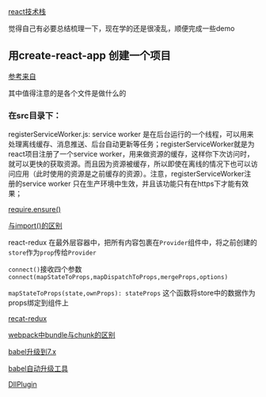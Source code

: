[react技术栈](https://juejin.im/post/5ad9ba6251882567161a1fd8#heading-16)

觉得自己有必要总结梳理一下，现在学的还是很凌乱，顺便完成一些demo

## 用create-react-app 创建一个项目
[参考来自](https://segmentfault.com/a/1190000015301231)

其中值得注意的是各个文件是做什么的

### 在src目录下：
registerServiceWorker.js: service worker 是在后台运行的一个线程，可以用来处理离线缓存、消息推送、后台自动更新等任务；registerServiceWorker就是为react项目注册了一个service worker，用来做资源的缓存，这样你下次访问时，就可以更快的获取资源。而且因为资源被缓存，所以即使在离线的情况下也可以访问应用（此时使用的资源是之前缓存的资源）。注意，registerServiceWorker注册的service worker 只在生产环境中生效，并且该功能只有在https下才能有效果；


[require.ensure()](https://blog.csdn.net/qq_24581629/article/details/75048860)

[与import()的区别](https://blog.csdn.net/sma2mmm/article/details/83827813)

react-redux
在最外层容器中，把所有内容包裹在`Provider`组件中，将之前创建的`store`作为`prop`传给`Provider`

`connect()`接收四个参数
`connect(mapStateToProps,mapDispatchToProps,mergeProps,options)`

`mapStateToProps(state,ownProps): stateProps`
这个函数将store中的数据作为props绑定到组件上

[recat-redux](https://yq.aliyun.com/articles/59428)

[webpack中bundle与chunk的区别](https://stackoverflow.com/questions/42523436/what-are-module-chunk-and-bundle-in-webpack)

[babel升级到7.x](https://segmentfault.com/a/1190000016458913)

[babel自动升级工具](https://juejin.im/post/5b87cab1e51d4538ac05dc54)

[DllPlugin](https://www.cnblogs.com/tugenhua0707/p/9520780.html)